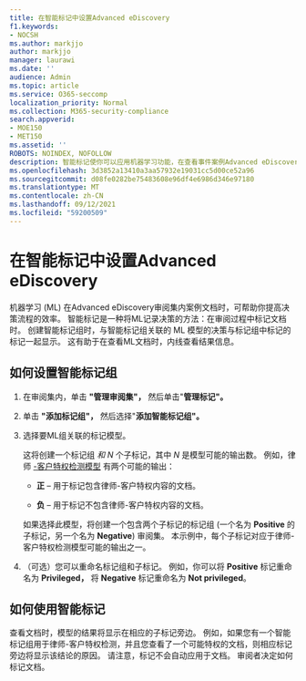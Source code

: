 ```yaml
---
title: 在智能标记中设置Advanced eDiscovery
f1.keywords:
- NOCSH
ms.author: markjjo
author: markjjo
manager: laurawi
ms.date: ''
audience: Admin
ms.topic: article
ms.service: O365-seccomp
localization_priority: Normal
ms.collection: M365-security-compliance
search.appverid:
- MOE150
- MET150
ms.assetid: ''
ROBOTS: NOINDEX, NOFOLLOW
description: 智能标记使你可以应用机器学习功能，在查看事件案例Advanced eDiscovery功能。 使用智能标记组显示机器学习检测模型（如律师-客户特权模型）的结果。
ms.openlocfilehash: 3d3852a13410a3aa57932e19031cc5d00ce52a96
ms.sourcegitcommit: d08fe0282be75483608e96df4e6986d346e97180
ms.translationtype: MT
ms.contentlocale: zh-CN
ms.lasthandoff: 09/12/2021
ms.locfileid: "59200509"
---
```

# <a name="set-up-smart-tags-in-advanced-ediscovery"></a>在智能标记中设置Advanced eDiscovery

机器学习 (ML) 在Advanced eDiscovery审阅集内案例文档时，可帮助你提高决策流程的效率。 智能标记是一种将ML记录决策的方法：在审阅过程中标记文档时。 创建智能标记组时，与智能标记组关联的 ML 模型的决策与标记组中标记的标记一起显示。 这有助于在查看ML文档时，内线查看结果信息。

## <a name="how-to-set-up-a-smart-tag-group"></a>如何设置智能标记组

1. 在审阅集内，单击 **"管理审阅集"，** 然后单击"**管理标记"。**

2. 单击 **"添加标记组"，** 然后选择"**添加智能标记组"。**

3. 选择要ML组关联的标记模型。
    
   这将创建一个标记组 *和 N* 个子标记，其中 *N* 是模型可能的输出数。 例如，律师 [-客户特权检测模型](attorney-privilege-detection.md) 有两个可能的输出： 

   - **正** – 用于标记包含律师-客户特权内容的文档。
   
   - **负** – 用于标记不包含律师-客户特权内容的文档。
    
    如果选择此模型，将创建一个包含两个子标记的标记组 (一个名为 **Positive** 的子标记，另一个名为 **Negative**) 审阅集。 本示例中，每个子标记对应于律师-客户特权检测模型可能的输出之一。

4. （可选）您可以重命名标记组和子标记。 例如，你可以将 **Positive** 标记重命名为 **Privileged，** 将 **Negative** 标记重命名为 **Not privileged**。

## <a name="how-to-use-smart-tags"></a>如何使用智能标记

查看文档时，模型的结果将显示在相应的子标记旁边。 例如，如果您有一个智能标记组用于律师-客户特权检测，并且您查看了一个可能特权的文档，则相应标记旁边将显示该结论的原因。 请注意，标记不会自动应用于文档。 审阅者决定如何标记文档。
